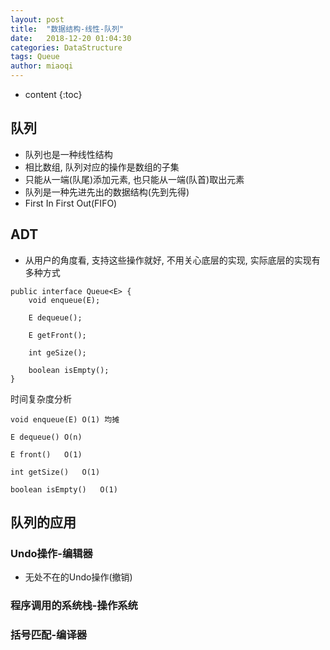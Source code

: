```yaml
---
layout: post
title:  "数据结构-线性-队列"
date:   2018-12-20 01:04:30
categories: DataStructure
tags: Queue
author: miaoqi
---
```


* content
{:toc}
## 队列

* 队列也是一种线性结构
* 相比数组, 队列对应的操作是数组的子集
* 只能从一端(队尾)添加元素, 也只能从一端(队首)取出元素
* 队列是一种先进先出的数据结构(先到先得)
* First In First Out(FIFO)

## ADT

* 从用户的角度看, 支持这些操作就好, 不用关心底层的实现, 实际底层的实现有多种方式

```
public interface Queue<E> {
    void enqueue(E);
    
    E dequeue();
    
    E getFront();
    
    int geSize();
    
    boolean isEmpty();
}
```



时间复杂度分析

```
void enqueue(E)	O(1) 均摊

E dequeue()	O(n)

E front()	O(1)

int getSize()	O(1)

boolean isEmpty()	O(1)
```

## 队列的应用

### Undo操作-编辑器

- 无处不在的Undo操作(撤销)

### 程序调用的系统栈-操作系统

### 括号匹配-编译器



